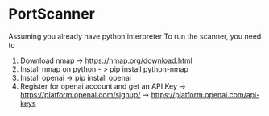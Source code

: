 # PortScanner
Assuming you already have python interpreter
To run the scanner, you need to
1. Download nmap -> https://nmap.org/download.html
2. Install nmap on python - > pip install python-nmap
3. Install openai -> pip install openai
4. Register for openai account and get an API Key
   -> https://platform.openai.com/signup/
   -> https://platform.openai.com/api-keys
